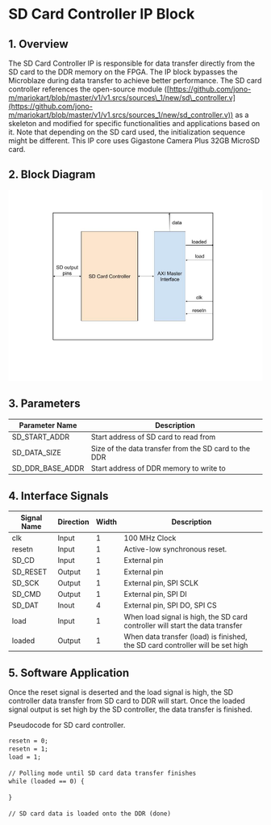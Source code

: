 # SD Card Controller IP Block

## 1. Overview

The SD Card Controller IP is responsible for data transfer directly from the SD card to the DDR memory on the FPGA. The IP block bypasses the Microblaze during data transfer to achieve better performance. The SD card controller references the open-source module ([https://github.com/jono-m/mariokart/blob/master/v1/v1.srcs/sources\_1/new/sd\_controller.v](https://github.com/jono-m/mariokart/blob/master/v1/v1.srcs/sources_1/new/sd_controller.v)) as a skeleton and modified for specific functionalities and applications based on it. Note that depending on the SD card used, the initialization sequence might be different. This IP core uses Gigastone Camera Plus 32GB MicroSD card.

## 2. Block Diagram 

![Alt text](SD_Card_Controller.jpg?raw=true "Title")

## 3. Parameters

| Parameter Name | Description |
| --- | --- |
| SD\_START\_ADDR | Start address of SD card to read from |
| SD\_DATA\_SIZE | Size of the data transfer from the SD card to the DDR |
| SD\_DDR\_BASE\_ADDR | Start address of DDR memory to write to |

## 4. Interface Signals

| Signal Name | Direction | Width | Description |
| --- | --- | --- | --- |
| clk | Input | 1 | 100 MHz Clock |
| resetn | Input | 1 | Active-low synchronous reset. |
| SD\_CD | Input | 1 | External pin |
| SD\_RESET | Output | 1 | External pin |
| SD\_SCK | Output | 1 | External pin, SPI SCLK |
| SD\_CMD | Output | 1 | External pin, SPI DI |
| SD\_DAT | Inout | 4 | External pin, SPI DO, SPI CS |
| load | Input | 1 | When load signal is high, the SD card controller will start the data transfer |
| loaded | Output | 1 | When data transfer (load) is finished, the SD card controller will be set high |

## 5. Software Application

Once the reset signal is deserted and the load signal is high, the SD controller data transfer from SD card to DDR will start. Once the loaded signal output is set high by the SD controller, the data transfer is finished.

Pseudocode for SD card controller.

	resetn = 0;
	resetn = 1;
	load = 1;

	// Polling mode until SD card data transfer finishes
	while (loaded == 0) {

	}

	// SD card data is loaded onto the DDR (done)
